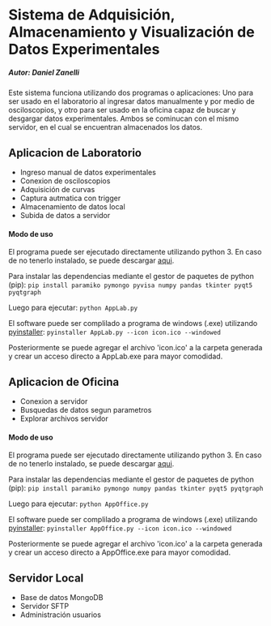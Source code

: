# Sistema de Adquisición, Almacenamiento y Visualización de Datos Experimentales

##### Autor: Daniel Zanelli

Este sistema funciona utilizando dos programas o aplicaciones: Uno para ser usado en el laboratorio al ingresar datos manualmente y por medio de osciloscopios, y otro para ser usado en la oficina capaz de buscar y desgargar datos experimentales. Ambos se cominucan con el mismo servidor, en el cual se encuentran almacenados los datos.

## Aplicacion de Laboratorio
- Ingreso manual de datos experimentales
- Conexion de osciloscopios
- Adquisición de curvas
- Captura autmatica con trigger
- Almacenamiento de datos local
- Subida de datos a servidor

#### Modo de uso
El programa puede ser ejecutado directamente utilizando python 3. En caso de no tenerlo instalado, se puede descargar [aqui](https://www.python.org/downloads/).

Para instalar las dependencias mediante el gestor de paquetes de python (pip):
`pip install paramiko pymongo pyvisa numpy pandas tkinter pyqt5 pyqtgraph`

Luego para ejecutar:
`python AppLab.py`

El software puede ser complilado a programa de windows (.exe) utilizando [pyinstaller](https://pyinstaller.org/en/stable/):
`pyinstaller AppLab.py --icon icon.ico --windowed`

Posteriormente se puede agregar el archivo 'icon.ico' a la carpeta generada y crear un acceso directo a AppLab.exe para mayor comodidad.

## Aplicacion de Oficina
- Conexion a servidor
- Busquedas de datos segun parametros
- Explorar archivos servidor

#### Modo de uso
El programa puede ser ejecutado directamente utilizando python 3. En caso de no tenerlo instalado, se puede descargar [aqui](https://www.python.org/downloads/).

Para instalar las dependencias mediante el gestor de paquetes de python (pip):
`pip install paramiko pymongo numpy pandas tkinter pyqt5 pyqtgraph`

Luego para ejecutar:
`python AppOffice.py`

El software puede ser complilado a programa de windows (.exe) utilizando [pyinstaller](https://pyinstaller.org/en/stable/):
`pyinstaller AppOffice.py --icon icon.ico --windowed`

Posteriormente se puede agregar el archivo 'icon.ico' a la carpeta generada y crear un acceso directo a AppOffice.exe para mayor comodidad.

## Servidor Local
- Base de datos MongoDB
- Servidor SFTP
- Administración usuarios
